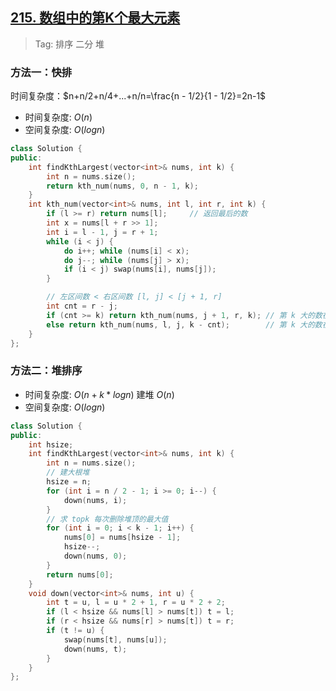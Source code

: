 ## [215. 数组中的第K个最大元素](https://leetcode.cn/problems/kth-largest-element-in-an-array/description/)

> Tag: 排序 二分 堆

### 方法一：快排

时间复杂度：$n+n/2+n/4+...+n/n=\frac{n - 1/2}{1 - 1/2}=2n-1$

* 时间复杂度: ${O(n)}$
* 空间复杂度: ${O(logn)}$
```cpp
class Solution {
public:
    int findKthLargest(vector<int>& nums, int k) {
        int n = nums.size();
        return kth_num(nums, 0, n - 1, k);
    }
    int kth_num(vector<int>& nums, int l, int r, int k) {
        if (l >= r) return nums[l];     // 返回最后的数
        int x = nums[l + r >> 1];
        int i = l - 1, j = r + 1;
        while (i < j) {
            do i++; while (nums[i] < x);
            do j--; while (nums[j] > x);
            if (i < j) swap(nums[i], nums[j]);
        }

        // 左区间数 < 右区间数 [l, j] < [j + 1, r]
        int cnt = r - j;
        if (cnt >= k) return kth_num(nums, j + 1, r, k); // 第 k 大的数在右边
        else return kth_num(nums, l, j, k - cnt);        // 第 k 大的数在左边
    }
};
```

### 方法二：堆排序

* 时间复杂度: ${O(n+k*logn)}$ 建堆 $O(n)$
* 空间复杂度: ${O(logn)}$
```cpp
class Solution {
public:
    int hsize;
    int findKthLargest(vector<int>& nums, int k) {
        int n = nums.size();
        // 建大根堆
        hsize = n;
        for (int i = n / 2 - 1; i >= 0; i--) {
            down(nums, i);
        }
        // 求 topk 每次删除堆顶的最大值
        for (int i = 0; i < k - 1; i++) {
            nums[0] = nums[hsize - 1];
            hsize--;
            down(nums, 0);
        }
        return nums[0];
    }
    void down(vector<int>& nums, int u) {
        int t = u, l = u * 2 + 1, r = u * 2 + 2;
        if (l < hsize && nums[l] > nums[t]) t = l;
        if (r < hsize && nums[r] > nums[t]) t = r;
        if (t != u) {
            swap(nums[t], nums[u]);
            down(nums, t);
        }
    }
};
```
